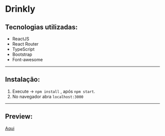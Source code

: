 # Drinkly

## Tecnologias utilizadas:

  - ReactJS
  - React Router
  - TypeScript
  - Bootstrap
  - Font-awesome
  
---

## Instalação:

1. Execute -> `npm install` , após `npm start`.
1. No navegador abra `localhost:3000`

---

## Preview:
[Aqui](https://drinkly.vercel.app/)
